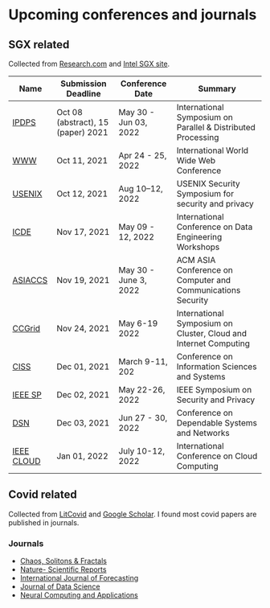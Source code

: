 # Upcoming conferences and journals

## SGX related
Collected from [Research.com](https://research.com/conference-rankings/computer-science/2021) and [Intel SGX site](https://software.intel.com/content/www/us/en/develop/topics/software-guard-extensions/academic-research.html).

Name | Submission Deadline | Conference Date | Summary 
--- | --- | --- | ---
[IPDPS](https://www.ipdps.org/ipdps2022) | Oct 08 (abstract), 15 (paper) 2021 | May 30 - Jun 03, 2022 | International Symposium on Parallel & Distributed Processing
[WWW](https://www2022.thewebconf.org/) | Oct 11, 2021 | Apr 24 - 25, 2022 | International World Wide Web Conference
[USENIX](https://www.usenix.org/conference/usenixsecurity22) | Oct 12, 2021 | Aug 10–12, 2022 | USENIX Security Symposium for security and privacy 
[ICDE](https://icde2022.ieeecomputer.my/) | Nov 17, 2021 | May 09 - 12, 2022 | International Conference on Data Engineering Workshops
[ASIACCS](https://asiaccs2022.conferenceservice.jp/) | Nov 19, 2021 | May 30 - June 3, 2022 | ACM ASIA Conference on Computer and Communications Security
[CCGrid](https://fcrlab.unime.it/ccgrid22/) | Nov 24, 2021 | May 6-19 2022 | International Symposium on Cluster, Cloud and Internet Computing
[CISS](https://ee-ciss.princeton.edu/) | Dec 01, 2021 | March 9-11, 202 | Conference on Information Sciences and Systems
[IEEE SP](https://www.ieee-security.org/TC/SP2022/) | Dec 02, 2021 | May 22-26, 2022 | IEEE Symposium on Security and Privacy
[DSN](https://dsn2022.github.io/) | Dec 03, 2021 |  Jun 27 - 30, 2022 | Conference on Dependable Systems and Networks
[IEEE CLOUD](https://conferences.computer.org/cloud/2022) | Jan 01, 2022 | July 10-12, 2022 | International Conference on Cloud Computing

## Covid related
Collected from [LitCovid](https://www.ncbi.nlm.nih.gov/research/coronavirus/) and [Google Scholar](https://scholar.google.com/scholar?start=50&q=covid-19+forecasting&hl=en&as_sdt=0,47). I found most covid papers are published in journals.

### Journals
* [Chaos, Solitons & Fractals](https://www.journals.elsevier.com/chaos-solitons-and-fractals)
* [Nature- Scientific Reports](https://www.nature.com/srep/)
* [International Journal of Forecasting](https://www.journals.elsevier.com/international-journal-of-forecasting)
* [Journal of Data Science](https://jds-online.org/journal/JDS)
* [Neural Computing and Applications](https://www.springer.com/journal/521)
